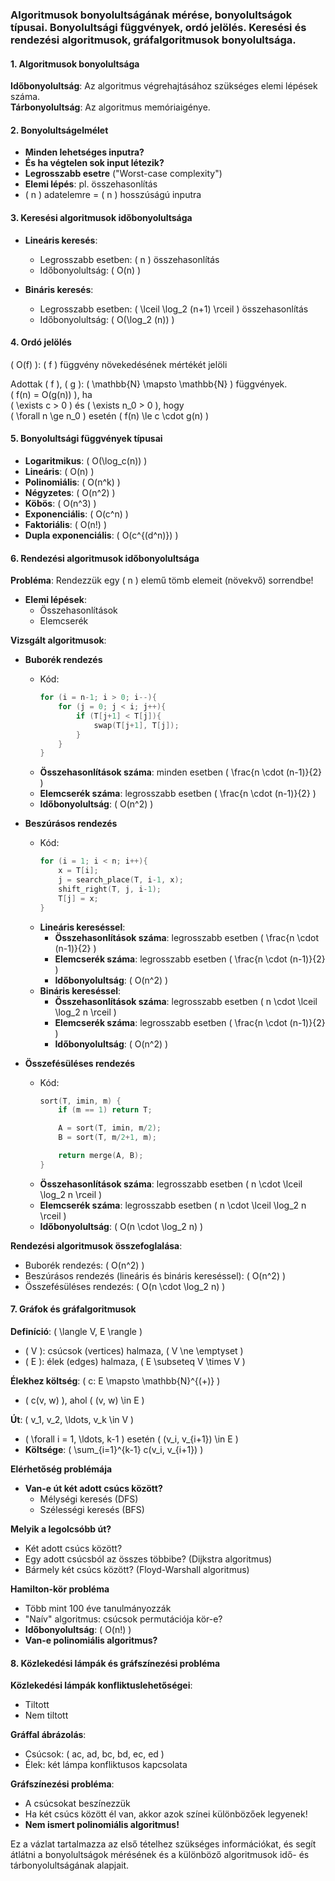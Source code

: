 ### Algoritmusok bonyolultságának mérése, bonyolultságok típusai. Bonyolultsági függvények, ordó jelölés. Keresési és rendezési algoritmusok, gráfalgoritmusok bonyolultsága.

#### 1. Algoritmusok bonyolultsága

**Időbonyolultság**: Az algoritmus végrehajtásához szükséges elemi lépések száma.  
**Tárbonyolultság**: Az algoritmus memóriaigénye.

#### 2. Bonyolultságelmélet

- **Minden lehetséges inputra?**
- **És ha végtelen sok input létezik?**
- **Legrosszabb esetre** ("Worst-case complexity")
- **Elemi lépés**: pl. összehasonlítás
- \( n \) adatelemre = \( n \) hosszúságú inputra

#### 3. Keresési algoritmusok időbonyolultsága

- **Lineáris keresés**:  
  - Legrosszabb esetben: \( n \) összehasonlítás  
  - Időbonyolultság: \( O(n) \)  

- **Bináris keresés**:  
  - Legrosszabb esetben: \( \lceil \log_2 (n+1) \rceil \) összehasonlítás  
  - Időbonyolultság: \( O(\log_2 (n)) \)  

#### 4. Ordó jelölés

\( O(f) \): \( f \) függvény növekedésének mértékét jelöli  

Adottak \( f \), \( g \): \( \mathbb{N} \mapsto \mathbb{N} \) függvények.  
\( f(n) = O(g(n)) \), ha  
\( \exists c > 0 \) és \( \exists n_0 > 0 \), hogy  
\( \forall n \ge n_0 \) esetén \( f(n) \le c \cdot g(n) \)

#### 5. Bonyolultsági függvények típusai

- **Logaritmikus**: \( O(\log_c(n)) \)  
- **Lineáris**: \( O(n) \)  
- **Polinomiális**: \( O(n^k) \)  
- **Négyzetes**: \( O(n^2) \)  
- **Köbös**: \( O(n^3) \)  
- **Exponenciális**: \( O(c^n) \)  
- **Faktoriális**: \( O(n!) \)  
- **Dupla exponenciális**: \( O(c^{(d^n)}) \)

#### 6. Rendezési algoritmusok időbonyolultsága

**Probléma**: Rendezzük egy \( n \) elemű tömb elemeit (növekvő) sorrendbe!

- **Elemi lépések**:
  - Összehasonlítások
  - Elemcserék

**Vizsgált algoritmusok**:
- **Buborék rendezés**
  - Kód:
    ```cpp
    for (i = n-1; i > 0; i--){
        for (j = 0; j < i; j++){
            if (T[j+1] < T[j]){
                swap(T[j+1], T[j]);
            }
        }
    }
    ```
  - **Összehasonlítások száma**: minden esetben \( \frac{n \cdot (n-1)}{2} \)
  - **Elemcserék száma**: legrosszabb esetben \( \frac{n \cdot (n-1)}{2} \)
  - **Időbonyolultság**: \( O(n^2) \)

- **Beszúrásos rendezés**
  - Kód:
    ```cpp
    for (i = 1; i < n; i++){
        x = T[i];
        j = search_place(T, i-1, x);
        shift_right(T, j, i-1);
        T[j] = x;
    }
    ```
  - **Lineáris kereséssel**:
    - **Összehasonlítások száma**: legrosszabb esetben \( \frac{n \cdot (n-1)}{2} \)
    - **Elemcserék száma**: legrosszabb esetben \( \frac{n \cdot (n-1)}{2} \)
    - **Időbonyolultság**: \( O(n^2) \)
  - **Bináris kereséssel**:
    - **Összehasonlítások száma**: legrosszabb esetben \( n \cdot \lceil \log_2 n \rceil \)
    - **Elemcserék száma**: legrosszabb esetben \( \frac{n \cdot (n-1)}{2} \)
    - **Időbonyolultság**: \( O(n^2) \)

- **Összefésüléses rendezés**
  - Kód:
    ```cpp
    sort(T, imin, m) {
        if (m == 1) return T;

        A = sort(T, imin, m/2);
        B = sort(T, m/2+1, m);

        return merge(A, B);
    }
    ```
  - **Összehasonlítások száma**: legrosszabb esetben \( n \cdot \lceil \log_2 n \rceil \)
  - **Elemcserék száma**: legrosszabb esetben \( n \cdot \lceil \log_2 n \rceil \)
  - **Időbonyolultság**: \( O(n \cdot \log_2 n) \)

**Rendezési algoritmusok összefoglalása**:
- Buborék rendezés: \( O(n^2) \)
- Beszúrásos rendezés (lineáris és bináris kereséssel): \( O(n^2) \)
- Összefésüléses rendezés: \( O(n \cdot \log_2 n) \)

#### 7. Gráfok és gráfalgoritmusok

**Definíció**: \( \langle V, E \rangle \)
- \( V \): csúcsok (vertices) halmaza, \( V \ne \emptyset \)
- \( E \): élek (edges) halmaza, \( E \subseteq V \times V \)

**Élekhez költség**: \( c: E \mapsto \mathbb{N}^{(+)} \)
- \( c(v, w) \), ahol \( (v, w) \in E \)

**Út**: \( v_1, v_2, \ldots, v_k \in V \)
- \( \forall i = 1, \ldots, k-1 \) esetén \( (v_i, v_{i+1}) \in E \)
- **Költsége**: \( \sum_{i=1}^{k-1} c(v_i, v_{i+1}) \)

**Elérhetőség problémája**
- **Van-e út két adott csúcs között?**
  - Mélységi keresés (DFS)
  - Szélességi keresés (BFS)

**Melyik a legolcsóbb út?**
- Két adott csúcs között?
- Egy adott csúcsból az összes többibe? (Dijkstra algoritmus)
- Bármely két csúcs között? (Floyd-Warshall algoritmus)

**Hamilton-kör probléma**
- Több mint 100 éve tanulmányozzák
- "Naív" algoritmus: csúcsok permutációja kör-e?
- **Időbonyolultság**: \( O(n!) \)
- **Van-e polinomiális algoritmus?**

#### 8. Közlekedési lámpák és gráfszínezési probléma

**Közlekedési lámpák konfliktuslehetőségei**:
- Tiltott
- Nem tiltott

**Gráffal ábrázolás**:
- Csúcsok: \( ac, ad, bc, bd, ec, ed \)
- Élek: két lámpa konfliktusos kapcsolata

**Gráfszínezési probléma**:
- A csúcsokat beszínezzük
- Ha két csúcs között él van, akkor azok színei különbözőek legyenek!
- **Nem ismert polinomiális algoritmus!**

Ez a vázlat tartalmazza az első tételhez szükséges információkat, és segít átlátni a bonyolultságok mérésének és a különböző algoritmusok idő- és tárbonyolultságának alapjait.

